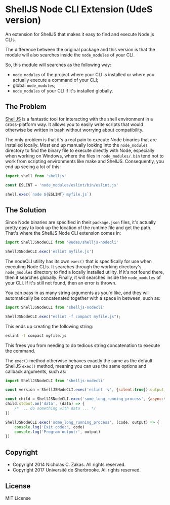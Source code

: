 # ShellJS Node CLI Extension (UdeS version)

An extension for ShellJS that makes it easy to find and execute Node.js
CLIs.

The difference between the original package and this version is that
the module will also searches inside the `node_modules` of your CLI.

So, this module will searches as the following way:
- `node_modules` of the project where your CLI is installed or where
  you actually execute a command of your CLI;
- global `node_modules`;
- `node_modules` of your CLI if it's installed globally.

## The Problem

[ShellJS](http://shelljs.org) is a fantastic tool for interacting with
the shell environment in a cross-platform way. It allows you to easily
write scripts that would otherwise be written in bash without worrying
about compatibility.

The only problem is that it's a real pain to execute Node binaries that
are installed locally. Most end up manually looking into the `node_modules`
directory to find the binary file to execute directly with Node, especially
when working on Windows, where the files in `node_modules/.bin` tend not to
work from scripting environments like make and ShellJS. Consequently, you end
up seeing a lot of this:

```javascript
import shell from 'shelljs'

const ESLINT = 'node_modules/eslint/bin/eslint.js'

shell.exec(`node ${ESLINT} myfile.js`)
```

## The Solution

Since Node binaries are specified in their `package.json` files, it's
actually pretty easy to look up the location of the runtime file and
get the path. That's where the ShellJS Node CLI extension comes in:

```javascript
import ShellJSNodeCLI from '@udes/shelljs-nodecli'

ShellJSNodeCLI.exec('eslint myfile.js')
```

The nodeCLI utility has its own `exec()` that is specifically for use 
when executing Node CLIs. It searches through the working directory's 
`node_modules` directory to find a locally installed utility. If it's 
not found there, then it searches globally. Finally, it will searches
inside the `node_modules` of your CLI. If it's still not found, then 
an error is thrown.

You can pass in as many string arguments as you'd like, and they will
automatically be concatenated together with a space in between, such as:

```javascript
import ShellJSNodeCLI from 'shelljs-nodecli'

ShellJSNodeCLI.exec("eslint -f compact myfile.js");
```

This ends up creating the following string:

```bash
eslint -f compact myfile.js
```

This frees you from needing to do tedious string concatenation to
execute the command.

The `exec()` method otherwise behaves exactly the same as the default
ShellJS `exec()` method, meaning you can use the same options and 
callback arguments, such as:

```javascript
import ShellJSNodeCLI from 'shelljs-nodecli'

const version = ShellJSNodeCLI.exec('eslint -v', {silent:true}).output;

const child = ShellJSNodeCLI.exec('some_long_running_process', {async:true})
child.stdout.on('data', (data) => {
    /* ... do something with data ... */
})

ShellJSNodeCLI.exec('some_long_running_process', (code, output) => {
    console.log('Exit code:', code)
    console.log('Program output:', output)
})
```

## Copyright

- Copyright 2014 Nicholas C. Zakas. All rights reserved.
- Copyright 2017 Université de Sherbrooke. All rights reserved.

## License

MIT License

